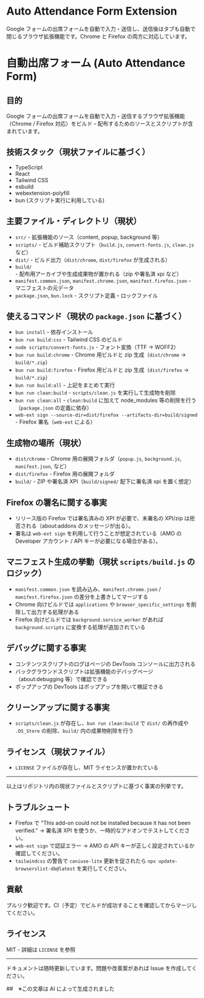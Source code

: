 # Auto Attendance Form Extension

Google フォームの出席フォームを自動で入力・送信し、送信後はタブも自動で閉じるブラウザ拡張機能です。Chrome と Firefox の両方に対応しています。

# 自動出席フォーム (Auto Attendance Form)

## 目的

Google フォームの出席フォームを自動で入力・送信するブラウザ拡張機能（Chrome / Firefox 対応）をビルド・配布するためのソースとスクリプトが含まれています。

## 技術スタック（現状ファイルに基づく）

-   TypeScript
-   React
-   Tailwind CSS
-   esbuild
-   webextension-polyfill
-   bun (スクリプト実行に利用している)

## 主要ファイル・ディレクトリ（現状）

-   `src/` - 拡張機能のソース（content, popup, background 等）
-   `scripts/` - ビルド補助スクリプト（`build.js`, `convert-fonts.js`, `clean.js` など）
-   `dist/` - ビルド出力（`dist/chrome`, `dist/firefox` が生成される）
-   `build/` - 配布用アーカイブや生成成果物が置かれる（zip や署名済 xpi など）
-   `manifest.common.json`, `manifest.chrome.json`, `manifest.firefox.json` - マニフェストの元データ
-   `package.json`, `bun.lock` - スクリプト定義・ロックファイル

## 使えるコマンド（現状の `package.json` に基づく）

-   `bun install` - 依存インストール
-   `bun run build:css` - Tailwind CSS のビルド
-   `node scripts/convert-fonts.js` - フォント変換（TTF → WOFF2）
-   `bun run build:chrome` - Chrome 用ビルドと zip 生成（`dist/chrome` → `build/*.zip`）
-   `bun run build:firefox` - Firefox 用ビルドと zip 生成（`dist/firefox` → `build/*.zip`）
-   `bun run build:all` - 上記をまとめて実行
-   `bun run clean:build` - `scripts/clean.js` を実行して生成物を削除
-   `bun run clean:all` - `clean:build` に加えて node_modules 等の削除を行う（`package.json` の定義に依存）
-   `web-ext sign --source-dir=dist/firefox --artifacts-dir=build/signed` - Firefox 署名（`web-ext` による）

## 生成物の場所（現状）

-   `dist/chrome` - Chrome 用の展開フォルダ（`popup.js`, `background.js`, `manifest.json`, など）
-   `dist/firefox` - Firefox 用の展開フォルダ
-   `build/` - ZIP や署名済 XPI（`build/signed/` 配下に署名済 xpi を置く想定）

## Firefox の署名に関する事実

-   リリース版の Firefox では署名済みの XPI が必要で、未署名の XPI/zip は拒否される（about:addons のメッセージが出る）。
-   署名は `web-ext sign` を利用して行うことが想定されている（AMO の Developer アカウント / API キーが必要になる場合がある）。

## マニフェスト生成の挙動（現状 `scripts/build.js` のロジック）

-   `manifest.common.json` を読み込み、`manifest.chrome.json` / `manifest.firefox.json` の差分を上書きしてマージする
-   Chrome 向けビルドでは `applications` や `browser_specific_settings` を削除して出力する処理がある
-   Firefox 向けビルドでは `background.service_worker` があれば `background.scripts` に変換する処理が追加されている

## デバッグに関する事実

-   コンテンツスクリプトのログはページの DevTools コンソールに出力される
-   バックグラウンドスクリプトは拡張機能のデバッグページ（about:debugging 等）で確認できる
-   ポップアップの DevTools はポップアップを開いて検証できる

## クリーンアップに関する事実

-   `scripts/clean.js` が存在し、`bun run clean:build` で `dist/` の再作成や `.DS_Store` の削除、`build/` 内の成果物削除を行う

## ライセンス（現状ファイル）

-   `LICENSE` ファイルが存在し、MIT ライセンスが置かれている

---

以上はリポジトリ内の現状ファイルとスクリプトに基づく事実の列挙です。

## トラブルシュート

-   Firefox で "This add-on could not be installed because it has not been verified." → 署名済 XPI を使うか、一時的なアドオンでテストしてください。
-   `web-ext sign` で認証エラー → AMO の API キーが正しく設定されているか確認してください。
-   `tailwindcss` の警告で `caniuse-lite` 更新を促されたら `npx update-browserslist-db@latest` を実行してください。

## 貢献

プルリク歓迎です。CI（予定）でビルドが成功することを確認してからマージしてください。

## ライセンス

MIT - 詳細は `LICENSE` を参照

---

ドキュメントは随時更新しています。問題や改善案があれば Issue を作成してください。

##　※この文章は AI によって生成されました
